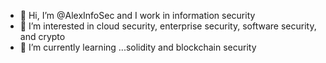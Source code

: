 - 👋 Hi, I’m @AlexInfoSec and I work in information security
- 👀 I’m interested in cloud security, enterprise security, software security, and crypto
- 🌱 I’m currently learning ...solidity and blockchain security

<!---
AlexInfoSec/AlexInfoSec is a ✨ special ✨ repository because its `README.md` (this file) appears on your GitHub profile.
You can click the Preview link to take a look at your changes.
--->

